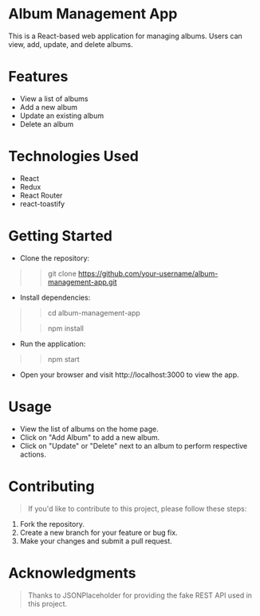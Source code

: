 # Album Management App
This is a React-based web application for managing albums. Users can view, add, update, and delete albums.

# Features
* View a list of albums
* Add a new album
* Update an existing album
* Delete an album
  
# Technologies Used
* React
* Redux
* React Router
* react-toastify

# Getting Started
* Clone the repository:
>> git clone https://github.com/your-username/album-management-app.git

* Install dependencies:
>> cd album-management-app
> 
>> npm install
>

* Run the application:
>> npm start
>

* Open your browser and visit http://localhost:3000 to view the app.

# Usage
* View the list of albums on the home page.
* Click on "Add Album" to add a new album.
* Click on "Update" or "Delete" next to an album to perform respective actions.
  
# Contributing
> If you'd like to contribute to this project, please follow these steps:

1. Fork the repository.
2. Create a new branch for your feature or bug fix.
3. Make your changes and submit a pull request.

# Acknowledgments
> Thanks to JSONPlaceholder for providing the fake REST API used in this project.

